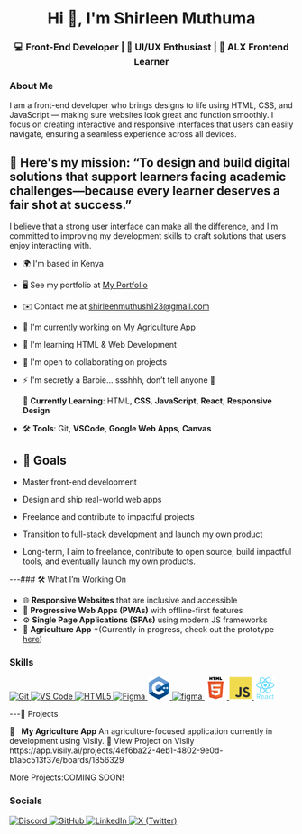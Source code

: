  <h1 align="center">Hi 👋, I'm Shirleen Muthuma</h1>
  <h3 align="center"> 💻 Front-End Developer | 🎨 UI/UX Enthusiast | 🌱 ALX Frontend Learner</h3>

### About Me
I am a front-end developer who brings designs to life using HTML, CSS, and JavaScript — making sure websites look great and function smoothly. I focus on creating interactive and responsive interfaces that users can easily navigate, ensuring a seamless experience across all devices.
   <h2>💬 Here's my mission:
“To design and build digital solutions that support learners facing academic challenges—because every learner deserves a fair shot at success.”</h2>
I believe that a strong user interface can make all the difference, and I’m committed to improving my development skills to craft solutions that users enjoy interacting with.

- 🌍  I'm based in Kenya  
- 🖥️  See my portfolio at [My Portfolio](https://shirleenmuthuma.portwol.com/)  
- ✉️  Contact me at [shirleenmuthush123@gmail.com](mailto:shirleenmuthush123@gmail.com)  
- 🚀  I'm currently working on [My Agriculture App](https://app.visily.ai/projects/4ef6ba22-4eb1-4802-9e0d-b1a5c513f37e/boards/1856329)  
- 🧠  I'm learning HTML & Web Development  
- 🤝  I'm open to collaborating on projects  
- ⚡  I'm secretly a Barbie... ssshhh, don’t tell anyone 💅
  
  🎯 **Currently Learning**: HTML,
                            **CSS**,
                           **JavaScript**,
                             **React**,
                         **Responsive Design**
- 🛠️ **Tools**: Git, **VSCode**, **Google Web Apps**, **Canvas**
- 
  ## 🌱 **Goals**
- Master front-end development
- Design and ship real-world web apps
- Freelance and contribute to impactful projects
- Transition to full-stack development and launch my own product
- Long-term, I aim to freelance, contribute to open source, build impactful tools, and eventually launch my own products.

---### 🛠️ What I’m Working On  
- 🌐 **Responsive Websites** that are inclusive and accessible  
- 📱 **Progressive Web Apps (PWAs)** with offline-first features  
- ⚙️ **Single Page Applications (SPAs)** using modern JS frameworks  
- 🧩 **Agriculture App** *(Currently in progress, check out the prototype [here](https://app.visily.ai/projects/4ef6ba22-4eb1-4802-9e0d-b1a5c513f37e/boards/1856329))

### Skills

<p align="left">
  <a href="https://git-scm.com/" target="_blank" rel="noreferrer">
    <img src="https://raw.githubusercontent.com/danielcranney/readme-generator/main/public/icons/skills/git-colored.svg" width="36" height="36" alt="Git" />
  </a>
  <a href="https://code.visualstudio.com/" target="_blank" rel="noreferrer">
    <img src="https://raw.githubusercontent.com/danielcranney/readme-generator/main/public/icons/skills/visualstudiocode.svg" width="36" height="36" alt="VS Code" />
  </a>
  <a href="https://developer.mozilla.org/en-US/docs/Glossary/HTML5" target="_blank" rel="noreferrer">
    <img src="https://raw.githubusercontent.com/danielcranney/readme-generator/main/public/icons/skills/html5-colored.svg" width="36" height="36" alt="HTML5" />
  </a>
  <a href="https://www.figma.com/" target="_blank" rel="noreferrer">
    <img src="https://raw.githubusercontent.com/danielcranney/readme-generator/main/public/icons/skills/figma-colored.svg" width="36" height="36" alt="Figma" />
  </a>
<a href="https://www.w3schools.com/cpp/" target="_blank" rel="noreferrer"> <img src="https://raw.githubusercontent.com/devicons/devicon/master/icons/cplusplus/cplusplus-original.svg" alt="cplusplus" width="40" height="40"/> </a> <a href="https://www.figma.com/" target="_blank" rel="noreferrer"> <img src="https://www.vectorlogo.zone/logos/figma/figma-icon.svg" alt="figma" width="40" height="40"/> </a> <a href="https://www.w3.org/html/" target="_blank" rel="noreferrer"> <img src="https://raw.githubusercontent.com/devicons/devicon/master/icons/html5/html5-original-wordmark.svg" alt="html5" width="40" height="40"/> </a> <a href="https://developer.mozilla.org/en-US/docs/Web/JavaScript" target="_blank" rel="noreferrer"> <img src="https://raw.githubusercontent.com/devicons/devicon/master/icons/javascript/javascript-original.svg" alt="javascript" width="40" height="40"/> </a> <a href="https://reactjs.org/" target="_blank" rel="noreferrer"> <img src="https://raw.githubusercontent.com/devicons/devicon/master/icons/react/react-original-wordmark.svg" alt="react" width="40" height="40"/> </a> 

</p>

---📁 Projects
<p align="left">
🎯   <strong>My Agriculture App</strong>
An agriculture-focused application currently in development using Visily.
🔗 View Project on Visily https://app.visily.ai/projects/4ef6ba22-4eb1-4802-9e0d-b1a5c513f37e/boards/1856329
</p>
More Projects:COMING SOON!

### Socials

<p align="left">
  <a href="https://discord.com/users/shirleen muthuma" target="_blank" rel="noreferrer">
    <img src="https://raw.githubusercontent.com/danielcranney/readme-generator/main/public/icons/socials/discord.svg" width="32" height="32" alt="Discord" />
  </a>
  <a href="https://github.com/shirleennyatoromuthuma" target="_blank" rel="noreferrer">
    <img src="https://raw.githubusercontent.com/danielcranney/readme-generator/main/public/icons/socials/github.svg" width="32" height="32" alt="GitHub" />
  </a>
  <a href="https://linkedin.com/in/shirleen-muthuma" target="_blank" rel="noreferrer">
    <img src="https://raw.githubusercontent.com/danielcranney/readme-generator/main/public/icons/socials/linkedin.svg" width="32" height="32" alt="LinkedIn" />
  </a>
  <a href="https://x.com/shirleenmuthuma" target="_blank" rel="noreferrer">
    <img src="https://raw.githubusercontent.com/danielcranney/readme-generator/main/public/icons/socials/twitter.svg" width="32" height="32" alt="X (Twitter)" />
  </a>
